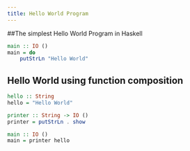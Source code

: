 ```yaml
---
title: Hello World Program
---
```


##The simplest Hello World Program in Haskell
```haskell
main :: IO ()
main = do
    putStrLn "Hello World"
```

## Hello World using function composition

```haskell
hello :: String
hello = "Hello World"

printer :: String -> IO ()
printer = putStrLn . show 

main :: IO ()
main = printer hello

```

